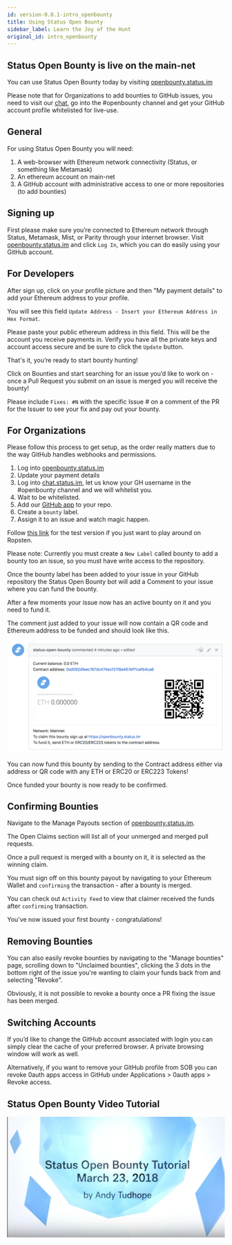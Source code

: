 ```yaml
---
id: version-0.0.1-intro_openbounty
title: Using Status Open Bounty
sidebar_label: Learn the Joy of the Hunt
original_id: intro_openbounty
---
```


## Status Open Bounty is live on the main-net 

You can use Status Open Bounty today by visiting [openbounty.status.im](openbounty.status.im)

Please note that for Organizations to add bounties to GitHub issues, you need to visit our [chat](https://chat.status.im/#/register), go into the #openbounty channel and get your GitHub account profile whitelisted for live-use.

## General
For using Status Open Bounty you will need:

1. A web-browser with Ethereum network connectivity (Status, or something like Metamask)
2. An ethereum account on main-net
3. A GitHub account with administrative access to one or more repositories (to add bounties)

## Signing up
First please make sure you’re connected to Ethereum network through Status, Metamask, Mist, or Parity through your internet browser. Visit [openbounty.status.im](https://openbounty.status.im) and click `Log In`, which you can do easily using your GitHub account.

## For Developers
After sign up, click on your profile picture and then "My payment details" to add your Ethereum address to your profile.

You will see this field `Update Address - Insert your Ethereum Address in Hex Format`.

Please paste your public ethereum address in this field. This will be the account you receive payments in. Verify you have all the private keys and account access secure and be sure to click the `Update` button.

That's it, you’re ready to start bounty hunting!

Click on Bounties and start searching for an issue you’d like to work on - once a Pull Request you submit on an issue is merged you will receive the bounty!

Please include `Fixes: #N` with the specific Issue # on a comment of the PR for the Issuer to see your fix and pay out your bounty.

## For Organizations

Please follow this process to get setup, as the order really matters due to the way GitHub handles webhooks and permissions.

1. Log into [openbounty.status.im](https://openbounty.status.im)
2. Update your payment details
3. Log into [chat.status.im](https://chat.status.im), let us know your GH username in the #openbounty channel and we will whitelist you.
4. Wait to be whitelisted.
5. Add our [GitHub app](https://github.com/apps/status-open-bounty-app/) to your repo.
6. Create a `bounty` label.
7. Assign it to an issue and watch magic happen.

Follow [this link](https://github.com/apps/status-open-bounty-app-tes) for the test version if you just want to play around on Ropsten.

Please note: Currently you must create a `New Label` called bounty to add a bounty too an issue, so you must have write access to the repository.

Once the bounty label has been added to your issue in your GitHub repository the Status Open Bounty bot will add a Comment to your issue where you can fund the bounty.

After a few moments your issue now has an active bounty on it and you need to fund it.

The comment just added to your issue will now contain a QR code and Ethereum address to be funded and should look like this.

![Open Bounty comment](/docs/assets/SOB_comment.png)

You can now fund this bounty by sending to the Contract address either via address or QR code with any ETH or ERC20 or ERC223 Tokens!

Once funded your bounty is now ready to be confirmed.

## Confirming Bounties

Navigate to the Manage Payouts section of [openbounty.status.im](https://openbounty.status.im).

The Open Claims section will list all of your unmerged and merged pull requests.

Once a pull request is merged with a bounty on it, it is selected as the winning claim.

You must sign off on this bounty payout by navigating to your Ethereum Wallet and `confirming` the transaction - after a bounty is merged.

You can check out `Activity Feed` to view that claimer received the funds after `confirming` transaction.

You’ve now issued your first bounty - congratulations!

## Removing Bounties

You can also easily revoke bounties by navigating to the "Manage bounties" page, scrolling down to "Unclaimed bounties", clicking the 3 dots in the bottom right of the issue you're wanting to claim your funds back from and selecting "Revoke". 

Obviously, it is not possible to revoke a bounty once a PR fixing the issue has been merged.

## Switching Accounts

If you’d like to change the GitHub account associated with login you can simply clear the cache of your preferred browser. A private browsing window will work as well.

Alternatively, if you want to remove your GitHub profile from SOB you can revoke 0auth apps access in GitHub under Applications > 0auth apps > Revoke access.

## Status Open Bounty Video Tutorial

[![Open Bounty Tutorials](/docs/assets/SOB_video.png)](https://www.youtube.com/watch?v=edfQd_urHBc)